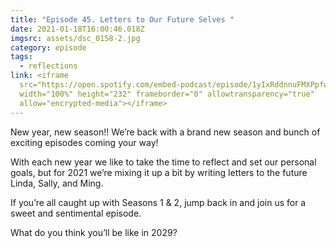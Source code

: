 ```yaml
---
title: "Episode 45. Letters to Our Future Selves "
date: 2021-01-18T16:00:46.018Z
imgsrc: assets/dsc_0158-2.jpg
category: episode
tags:
  - reflections
link: <iframe
  src="https://open.spotify.com/embed-podcast/episode/1yIxRddnnuFMXPpfwALjxy"
  width="100%" height="232" frameborder="0" allowtransparency="true"
  allow="encrypted-media"></iframe>
---
```

New year, new season!! We’re back with a brand new season and bunch of exciting episodes coming your way! 



With each new year we like to take the time to reflect and set our personal goals, but for 2021 we’re mixing it up a bit by writing letters to the future Linda, Sally, and Ming. 

If you’re all caught up with Seasons 1 & 2, jump back in and join us for a sweet and sentimental episode. 



What do you think you’ll be like in 2029?
